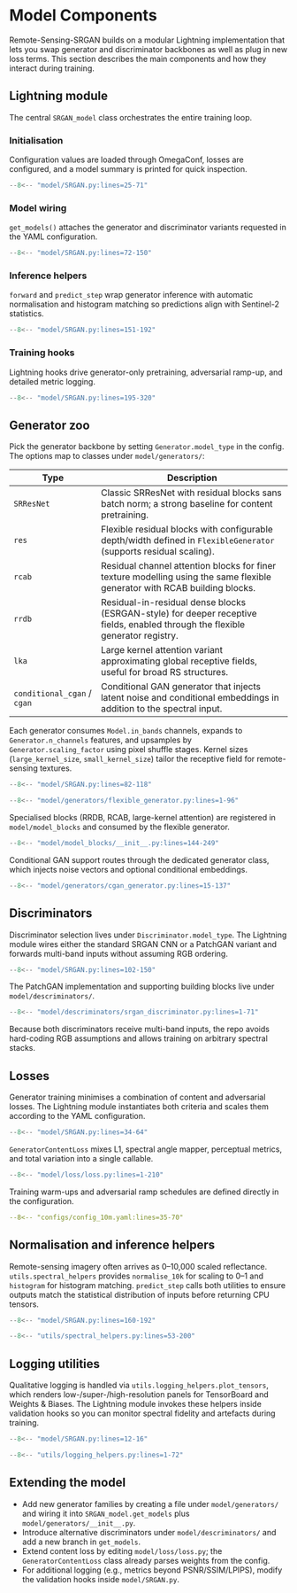 # Model Components

Remote-Sensing-SRGAN builds on a modular Lightning implementation that lets you swap generator and discriminator backbones as well as plug in new loss terms. This section describes the main components and how they interact during training.

## Lightning module

The central `SRGAN_model` class orchestrates the entire training loop.

### Initialisation

Configuration values are loaded through OmegaConf, losses are configured, and a model summary is printed for quick inspection.

```python
--8<-- "model/SRGAN.py:lines=25-71"
```

### Model wiring

`get_models()` attaches the generator and discriminator variants requested in the YAML configuration.

```python
--8<-- "model/SRGAN.py:lines=72-150"
```

### Inference helpers

`forward` and `predict_step` wrap generator inference with automatic normalisation and histogram matching so predictions align with Sentinel-2 statistics.

```python
--8<-- "model/SRGAN.py:lines=151-192"
```

### Training hooks

Lightning hooks drive generator-only pretraining, adversarial ramp-up, and detailed metric logging.

```python
--8<-- "model/SRGAN.py:lines=195-320"
```

## Generator zoo

Pick the generator backbone by setting `Generator.model_type` in the config. The options map to classes under `model/generators/`:

| Type | Description |
|------|-------------|
| `SRResNet` | Classic SRResNet with residual blocks sans batch norm; a strong baseline for content pretraining.|
| `res` | Flexible residual blocks with configurable depth/width defined in `FlexibleGenerator` (supports residual scaling).|
| `rcab` | Residual channel attention blocks for finer texture modelling using the same flexible generator with RCAB building blocks.|
| `rrdb` | Residual-in-residual dense blocks (ESRGAN-style) for deeper receptive fields, enabled through the flexible generator registry.|
| `lka` | Large kernel attention variant approximating global receptive fields, useful for broad RS structures.|
| `conditional_cgan` / `cgan` | Conditional GAN generator that injects latent noise and conditional embeddings in addition to the spectral input.|

Each generator consumes `Model.in_bands` channels, expands to `Generator.n_channels` features, and upsamples by `Generator.scaling_factor` using pixel shuffle stages. Kernel sizes (`large_kernel_size`, `small_kernel_size`) tailor the receptive field for remote-sensing textures.

```python
--8<-- "model/SRGAN.py:lines=82-118"
```

```python
--8<-- "model/generators/flexible_generator.py:lines=1-96"
```

Specialised blocks (RRDB, RCAB, large-kernel attention) are registered in `model/model_blocks` and consumed by the flexible generator.

```python
--8<-- "model/model_blocks/__init__.py:lines=144-249"
```

Conditional GAN support routes through the dedicated generator class, which injects noise vectors and optional conditional embeddings.

```python
--8<-- "model/generators/cgan_generator.py:lines=15-137"
```

## Discriminators

Discriminator selection lives under `Discriminator.model_type`. The Lightning module wires either the standard SRGAN CNN or a PatchGAN variant and forwards multi-band inputs without assuming RGB ordering.

```python
--8<-- "model/SRGAN.py:lines=102-150"
```

The PatchGAN implementation and supporting building blocks live under `model/descriminators/`.

```python
--8<-- "model/descriminators/srgan_discriminator.py:lines=1-71"
```

Because both discriminators receive multi-band inputs, the repo avoids hard-coding RGB assumptions and allows training on arbitrary spectral stacks.

## Losses

Generator training minimises a combination of content and adversarial losses. The Lightning module instantiates both criteria and scales them according to the YAML configuration.

```python
--8<-- "model/SRGAN.py:lines=34-64"
```

`GeneratorContentLoss` mixes L1, spectral angle mapper, perceptual metrics, and total variation into a single callable.

```python
--8<-- "model/loss/loss.py:lines=1-210"
```

Training warm-ups and adversarial ramp schedules are defined directly in the configuration.

```yaml
--8<-- "configs/config_10m.yaml:lines=35-70"
```

## Normalisation and inference helpers

Remote-sensing imagery often arrives as 0–10,000 scaled reflectance. `utils.spectral_helpers` provides `normalise_10k` for scaling to 0–1 and `histogram` for histogram matching. `predict_step` calls both utilities to ensure outputs match the statistical distribution of inputs before returning CPU tensors.

```python
--8<-- "model/SRGAN.py:lines=160-192"
```

```python
--8<-- "utils/spectral_helpers.py:lines=53-200"
```

## Logging utilities

Qualitative logging is handled via `utils.logging_helpers.plot_tensors`, which renders low-/super-/high-resolution panels for TensorBoard and Weights & Biases. The Lightning module invokes these helpers inside validation hooks so you can monitor spectral fidelity and artefacts during training.

```python
--8<-- "model/SRGAN.py:lines=12-16"
```

```python
--8<-- "utils/logging_helpers.py:lines=1-72"
```

## Extending the model

* Add new generator families by creating a file under `model/generators/` and wiring it into `SRGAN_model.get_models` plus `model/generators/__init__.py`.
* Introduce alternative discriminators under `model/descriminators/` and add a new branch in `get_models`.
* Extend content loss by editing `model/loss/loss.py`; the `GeneratorContentLoss` class already parses weights from the config.
* For additional logging (e.g., metrics beyond PSNR/SSIM/LPIPS), modify the validation hooks inside `model/SRGAN.py`.

